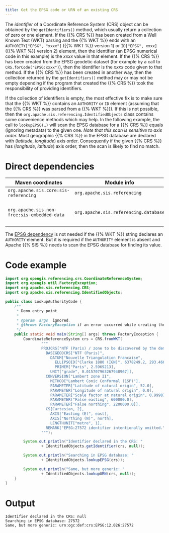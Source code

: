 ```yaml
---
title: Get the EPSG code or URN of an existing CRS
---
```


The _identifier_ of a Coordinate Reference System (CRS) object can be obtained by the `getIdentifiers()` method,
which usually return a collection of zero or one element.
If the {{% CRS %}} has been created from a Well Known Text (WKT) parsing
and the {{% WKT %}} ends with an `AUTHORITY["EPSG", "xxxx"]` ({{% WKT %}} version 1)
or `ID["EPSG", xxxx]` ({{% WKT %}} version 2) element,
then the identifier (an EPSG numerical code in this example) is the _xxxx_ value in that element.
If the {{% CRS %}} has been created from the EPSG geodetic dataset (for example by a call to `CRS.forCode("EPSG:xxxx")`),
then the identifier is the _xxxx_ code given to that method.
If the {{% CRS %}} has been created in another way, then the collection returned by the `getIdentifiers()` method
may or may not be empty depending if the program that created the {{% CRS %}} took the responsibility of providing identifiers.

If the collection of identifiers is empty, the most effective fix is to make sure that the {{% WKT %}}
contains an `AUTHORITY` or `ID` element (assuming that the {{% CRS %}} was parsed from a {{% WKT %}}).
If this is not possible, then the `org.apache.sis.referencing.IdentifiedObjects` class contains some convenience methods which may help.
In the following example, the call to `lookupEPSG(…)` will scan the EPSG database for a {{% CRS %}} equals
(ignoring metadata) to the given one. *Note that this scan is sensitive to axis order.*
Most geographic {{% CRS %}} in the EPSG database are declared with (_latitude_, _longitude_) axis order.
Consequently if the given {{% CRS %}} has (_longitude_, _latitude_) axis order, then the scan is likely to find no match.


# Direct dependencies

Maven coordinates                           | Module info                           | Remarks
------------------------------------------- | ------------------------------------- | -----------------------------
`org.apache.sis.core:sis-referencing`       | `org.apache.sis.referencing`          |
`org.apache.sis.non-free:sis-embedded-data` | `org.apache.sis.referencing.database` | Optional. Non-Apache license.

The [EPSG dependency](../epsg.html) is not needed if the {{% WKT %}} string declares an `AUTHORITY` element.
But it is required if the `AUTHORITY` element is absent and Apache {{% SIS %}} needs to scan the EPSG database
for finding its value.


# Code example

```java
import org.opengis.referencing.crs.CoordinateReferenceSystem;
import org.opengis.util.FactoryException;
import org.apache.sis.referencing.CRS;
import org.apache.sis.referencing.IdentifiedObjects;

public class LookupAuthorityCode {
    /**
     * Demo entry point.
     *
     * @param  args  ignored.
     * @throws FactoryException if an error occurred while creating the CRS or searching in EPSG database.
     */
    public static void main(String[] args) throws FactoryException {
        CoordinateReferenceSystem crs = CRS.fromWKT(
                """
                PROJCRS["NTF (Paris) / zone to be discovered by the demo",
                  BASEGEODCRS["NTF (Paris)",
                    DATUM["Nouvelle Triangulation Francaise",
                      ELLIPSOID["Clarke 1880 (IGN)", 6378249.2, 293.4660212936269]],
                      PRIMEM["Paris", 2.5969213],
                    UNIT["grade", 0.015707963267948967]],
                  CONVERSION["Lambert zone II",
                    METHOD["Lambert Conic Conformal (1SP)"],
                    PARAMETER["Latitude of natural origin", 52.0],
                    PARAMETER["Longitude of natural origin", 0.0],
                    PARAMETER["Scale factor at natural origin", 0.99987742],
                    PARAMETER["False easting", 600000.0],
                    PARAMETER["False northing", 2200000.0]],
                  CS[Cartesian, 2],
                    AXIS["Easting (E)", east],
                    AXIS["Northing (N)", north],
                    LENGTHUNIT["metre", 1],
                  REMARK["EPSG:27572 identifier intentionally omitted."]]
                """);

        System.out.println("Identifier declared in the CRS: "
                + IdentifiedObjects.getIdentifier(crs, null));

        System.out.println("Searching in EPSG database: "
                + IdentifiedObjects.lookupEPSG(crs));

        System.out.println("Same, but more generic: "
                + IdentifiedObjects.lookupURN(crs, null));
    }
}
```


# Output

```
Identifier declared in the CRS: null
Searching in EPSG database: 27572
Same, but more generic: urn:ogc:def:crs:EPSG:12.026:27572

```
